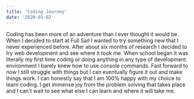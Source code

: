 ```yaml
---
title: 'Coding Journey'
date: '2020-01-02'
---
```


Coding has been more of an adventure than I ever thought it would be.  When I decided to start at Full Sail I wanted to try something new that I never experienced before.  After about six months of research I decided to try web development and see where it took me.  When school began it was literally my first time coding or doing anything in any type of development environment I barely knew how to use console commands.  Fast forward to now I still struggle with things but I can eventually figure it out and make things work.  I can honestly say that I am 100% happy with my choice to learn coding.  I get immense joy from the problem solving that takes place and I can't wait to see what else I can learn and where it will take me.